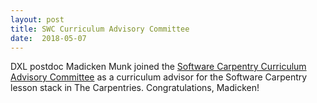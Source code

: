 ```yaml
---
layout: post
title: SWC Curriculum Advisory Committee
date:  2018-05-07
---
```


DXL postdoc Madicken Munk joined the <a href="https://software-carpentry.org/blog/2018/05/swc-cac.html">Software Carpentry Curriculum Advisory Committee</a> as a curriculum advisor for the Software Carpentry lesson stack in The Carpentries. Congratulations, Madicken!
